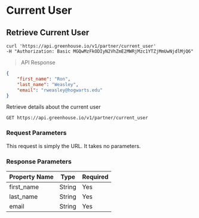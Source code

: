 # Current User

## Retrieve Current User

```shell
curl 'https://api.greenhouse.io/v1/partner/current_user'
-H "Authorization: Basic MGQwMzFkODIyN2VhZmE2MWRjMzc1YTZjMmUwNjdlMjQ6"
```
> API Response 

```json
{ 
	"first_name": "Ron", 
	"last_name": "Weasley", 
	"email": "rweasley@hogwarts.edu"
}
```

Retrieve details about the current user


`GET https://api.greenhouse.io/v1/partner/current_user`


### Request Parameters

This request is simply the URL. It takes no parameters.

### Response Parameters

Property Name | Type | Required
-------------- | -------------- | -------------- 
first_name | String | Yes
last_name | String | Yes
email | String | Yes